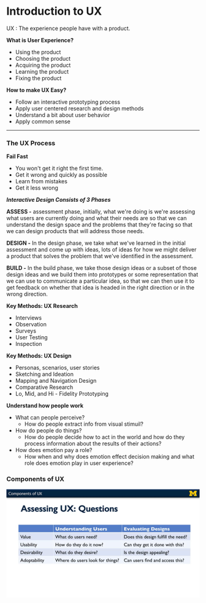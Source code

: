 # Introduction to UX



UX 
: The experience people have with a product. 

**What is User Experience?**
- Using the product
- Choosing the product
- Acquiring the product
- Learning the product
- Fixing the product 

**How to make UX Easy?**
- Follow an interactive prototyping process
- Apply user centered research and design methods 
- Understand a bit about user behavior 
- Apply common sense

***
### The UX Process 

**Fail Fast**
- You won't get it right the first time. 
- Get it wrong and quickly as possible 
- Learn from mistakes 
- Get it less wrong

**_Interactive Design Consists of 3 Phases_**

**ASSESS -**  assessment phase, initially, what we're doing is we're assessing what users are currently doing and what their needs are so that we can understand the design space and the problems that they're facing so that we can design products that will address those needs.

**DESIGN -** In the design phase, we take what we've learned in the initial assessment and come up with ideas, lots of ideas for how we might deliver a product that solves the problem that we've identified in the assessment. 

**BUILD -** In the build phase, we take those design ideas or a subset of those design ideas and we build them into prototypes or some representation that we can use to communicate a particular idea, so that we can then use it to get feedback on whether that idea is headed in the right direction or in the wrong direction.


**Key Methods: UX Research**
- Interviews
- Observation
- Surveys
- User Testing
- Inspection

**Key Methods: UX Design**
- Personas, scenarios, user stories
- Sketching and Ideation 
- Mapping and Navigation Design
- Comparative Research 
- Lo, Mid, and Hi - Fidelity Prototyping

**Understand how people work**
- What can people perceive? 
    - How do people extract info from visual stimuil? 
- How do people do things? 
    - How do people decide how to act in the world and how do they process information about the results of their actions? 
- How does emotion pay a role? 
    - How when and why does emotion effect decision making and what role does emotion play in user experience? 




 ### Components of UX

 ![Assessing UX](/AssessingUX.jpg "Assessing UX")
